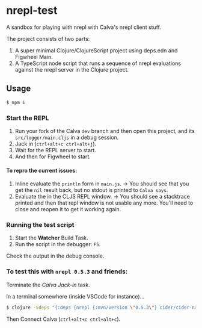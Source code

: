 # nrepl-test

A sandbox for playing with nrepl with Calva's nrepl client stuff.

The project consists of two parts:
1. A super minimal Clojure/ClojureScript project using deps.edn and Figwheel Main.
2. A TypeScript node script that runs a sequence of nrepl evaluations against the nrepl server in the Clojure project.

## Usage

```sh
$ npm i
```

### Start the REPL

1. Run your fork of the Calva `dev` branch and then open this project, and its `src/logger/main.cljs` in a debug session.
1. Jack in (`ctrl+alt+c ctrl+alt+j`).
1. Wait for the REPL server to start.
1. And then for Figwheel to start.

#### To repro the current issues:
1. Inline evaluate the `println` form in `main.js`. -> You should see that you get the `nil` result back, but no stdout is printed to `Calva says`.
1. Evaluate the in the CLJS REPL window. -> You should see a stacktrace printed and then that repl window is not usable any more. You'll need to close and reopen it to get it working again.


### Running the test script

1. Start the **Watcher** Build Task.
1. Run the script in the debugger: `F5`.

Check the output in the debug console.

### To test this with `nrepl 0.5.3` and friends:

Terminate the *Calva Jack-in* task.

In a terminal somewhere (inside VSCode for instance)...

```sh
$ clojure -Sdeps "{:deps {nrepl {:mvn/version \"0.5.3\"} cider/cider-nrepl {:mvn/version \"0.20.0\"} cider/piggieback {:mvn/version \"0.3.10\"} figwheel-sidecar {:mvn/version \"0.5.18\"}}}" -m nrepl.cmdline --middleware "[cider.nrepl/cider-middleware cider.piggieback/wrap-cljs-repl]"
```

Then Connect Calva (`ctrl+alt+c ctrl+alt+c`).